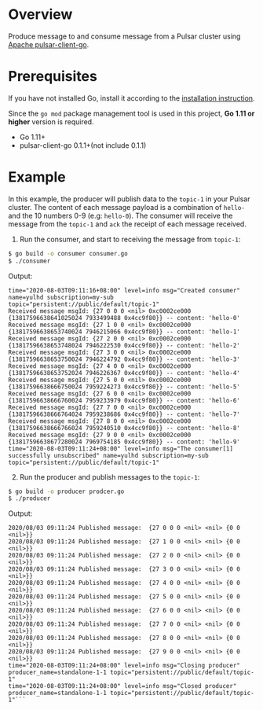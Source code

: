 # Overview

Produce message to and consume message from a Pulsar cluster using [Apache pulsar-client-go](https://github.com/apache/pulsar-client-go).

# Prerequisites

If you have not installed Go, install it according to the [installation instruction](http://golang.org/doc/install).

Since the `go mod` package management tool is used in this project, **Go 1.11 or higher** version is required.

- Go 1.11+
- pulsar-client-go 0.1.1+(not include 0.1.1)

# Example

In this example, the producer will publish data to the `topic-1` in your Pulsar cluster.
The content of each message payload is a combination of `hello-` and the 10 numbers 0-9 (e.g: `hello-0`).
The consumer will receive the message from the `topic-1` and `ack` the receipt of each message received.

1. Run the consumer, and start to receiving the message from `topic-1`:

```bash
$ go build -o consumer consumer.go
$ ./consumer
```

Output:

```text
time="2020-08-03T09:11:16+08:00" level=info msg="Created consumer" name=yulhd subscription=my-sub topic="persistent://public/default/topic-1"
Received message msgId: {27 0 0 0 <nil> 0xc0002ce000 {13817596638641025024 7933499488 0x4cc9f80}} -- content: 'hello-0'
Received message msgId: {27 1 0 0 <nil> 0xc0002ce000 {13817596638653740024 7946215066 0x4cc9f80}} -- content: 'hello-1'
Received message msgId: {27 2 0 0 <nil> 0xc0002ce000 {13817596638653748024 7946222530 0x4cc9f80}} -- content: 'hello-2'
Received message msgId: {27 3 0 0 <nil> 0xc0002ce000 {13817596638653750024 7946224792 0x4cc9f80}} -- content: 'hello-3'
Received message msgId: {27 4 0 0 <nil> 0xc0002ce000 {13817596638653752024 7946226367 0x4cc9f80}} -- content: 'hello-4'
Received message msgId: {27 5 0 0 <nil> 0xc0002ce000 {13817596638666750024 7959224273 0x4cc9f80}} -- content: 'hello-5'
Received message msgId: {27 6 0 0 <nil> 0xc0002ce000 {13817596638666760024 7959233979 0x4cc9f80}} -- content: 'hello-6'
Received message msgId: {27 7 0 0 <nil> 0xc0002ce000 {13817596638666764024 7959238686 0x4cc9f80}} -- content: 'hello-7'
Received message msgId: {27 8 0 0 <nil> 0xc0002ce000 {13817596638666766024 7959240510 0x4cc9f80}} -- content: 'hello-8'
Received message msgId: {27 9 0 0 <nil> 0xc0002ce000 {13817596638677280024 7969754185 0x4cc9f80}} -- content: 'hello-9'
time="2020-08-03T09:11:24+08:00" level=info msg="The consumer[1] successfully unsubscribed" name=yulhd subscription=my-sub topic="persistent://public/default/topic-1"
```

2. Run the producer and publish messages to the `topic-1`:

```bash
$ go build -o producer prodcer.go
$ ./producer
```

Output:

```text
2020/08/03 09:11:24 Published message:  {27 0 0 0 <nil> <nil> {0 0 <nil>}}
2020/08/03 09:11:24 Published message:  {27 1 0 0 <nil> <nil> {0 0 <nil>}}
2020/08/03 09:11:24 Published message:  {27 2 0 0 <nil> <nil> {0 0 <nil>}}
2020/08/03 09:11:24 Published message:  {27 3 0 0 <nil> <nil> {0 0 <nil>}}
2020/08/03 09:11:24 Published message:  {27 4 0 0 <nil> <nil> {0 0 <nil>}}
2020/08/03 09:11:24 Published message:  {27 5 0 0 <nil> <nil> {0 0 <nil>}}
2020/08/03 09:11:24 Published message:  {27 6 0 0 <nil> <nil> {0 0 <nil>}}
2020/08/03 09:11:24 Published message:  {27 7 0 0 <nil> <nil> {0 0 <nil>}}
2020/08/03 09:11:24 Published message:  {27 8 0 0 <nil> <nil> {0 0 <nil>}}
2020/08/03 09:11:24 Published message:  {27 9 0 0 <nil> <nil> {0 0 <nil>}}
time="2020-08-03T09:11:24+08:00" level=info msg="Closing producer" producer_name=standalone-1-1 topic="persistent://public/default/topic-1"
time="2020-08-03T09:11:24+08:00" level=info msg="Closed producer" producer_name=standalone-1-1 topic="persistent://public/default/topic-1"```
```
